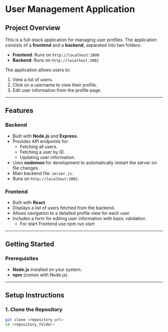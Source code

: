 # User Management Application

## Project Overview
This is a full-stack application for managing user profiles. The application consists of a **frontend** and a **backend**, separated into two folders:

- **Frontend**: Runs on `http://localhost:3000`
- **Backend**: Runs on `http://localhost:3002`

The application allows users to:
1. View a list of users.
2. Click on a username to view their profile.
3. Edit user information from the profile page.

---

## Features

### Backend
- Built with **Node.js** and **Express**.
- Provides API endpoints for:
  - Fetching all users.
  - Fetching a user by ID.
  - Updating user information.
- Uses **nodemon** for development to automatically restart the server on file changes.
- Main backend file: `server.js`.
- Runs on `http://localhost:3002`.

### Frontend
- Built with **React**.
- Displays a list of users fetched from the backend.
- Allows navigation to a detailed profile view for each user.
- Includes a form for editing user information with basic validation.
  -  For start Frontend use npm run start

---

## Getting Started

### Prerequisites
- **Node.js** installed on your system.
- **npm** (comes with Node.js).

---

## Setup Instructions

### 1. Clone the Repository
```bash
git clone <repository_url>
cd <repository_folder>
